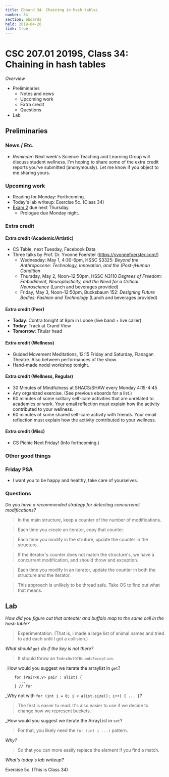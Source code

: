 ```yaml
---
title: Eboard 34  Chaining in hash tables
number: 34
section: eboards
held: 2019-04-26
link: true
---
```

CSC 207.01 2019S, Class 34:  Chaining in hash tables
====================================================

_Overview_

* Preliminaries
    * Notes and news
    * Upcoming work
    * Extra credit
    * Questions
* Lab

Preliminaries
-------------

### News / Etc.

* *Reminder*: Next week's Science Teaching and Learning Group will discuss 
  student wellness.  I'm hoping to share some of the extra credit
  reports you've submitted (anonymously).  Let me know if you object to
  me sharing yours.

### Upcoming work

* Reading for Monday: Forthcoming.
* Today's lab writeup: Exercise 5c. (Class 34)
* [Exam 2](../exams/exam02) due next Thursday.
    * Prologue due Monday night.

### Extra credit

#### Extra credit (Academic/Artistic)

* CS Table, next Tuesday, Facebook Data
* Three talks by Prof. Dr. Yvonne Foerster (<https://yvonnefoerster.com/>)
    * Wednesday: May 1, 4:30-6pm, HSSC S3325: _Beyond the Anthropocene: Technology, Innovation, and the (Post-)Human Condition_
    * Thursday, May 2, Noon-12:50pm, HSSC N3110 _Degrees of Freedom: Embodiment, Neuroplasticity, and the Need for a Critical Neuroscience_ (Lunch and beverages provided)
    * Friday, May 3, Noon-12:50pm, Bucksbaum 152: _Designing Future Bodies: Fashion and Technology_ (Lunch and beverages provided)

#### Extra credit (Peer)

* **Today**: Contra tonight at 8pm in Loose (live band + live caller)
* **Today**: Track at Grand View 
* **Tomorrow**: Titular head

#### Extra credit (Wellness)

* Guided Movement Meditations, 12:15 Friday and Saturday, 
  Flanagan Theatre.  Also between performances of the show.
* Hand-made nodel workshop tonight.

#### Extra credit (Wellness, Regular)

* 30 Minutes of Mindfulness at SHACS/SHAW every Monday 4:15-4:45
* Any organized exercise.  (See previous eboards for a list.)
* 60 minutes of some solitary self-care activities that are unrelated to 
  academics or work.  Your email reflection must explain how
  the activity contributed to your wellness.
* 60 minutes of some shared self-care activity with friends.  Your email 
  reflection must explain how the activity contributed to your wellness.

#### Extra credit (Misc)

* CS Picnic Next Friday!  (Info forthcoming.)

### Other good things

### Friday PSA

* I want you to be happy and healthy, take care of yourselves.

### Questions

_Do you have a recommended strategy for detecting concurrenct modifications?_

> In the main structure, keep a counter of the number of modifications.

> Each time you create an iterator, copy that counter.

> Each time you modify in the struture, update the counter in the structure.

> If the iterator's counter does not match the structure's, we have a
  concurrent modification, and should throw and exception.

> Each time you modify in an iterator, update the counter in both the
  structure and the iterator.

> This approach is unlikely to be thread safe.  Take OS to find out what
  that means.

Lab
---

_How did you figure out that anteater and buffalo map to the same cell in the hash table?_

> Experimentation.  (That is, I made a large list of animal names and tried to add each until I got a collision.)

_What should `get` do if the key is not there?_

> It should throw an `IndexOutOfBoundsException`.

_How would you suggest we iterate the arraylist in `get`?

        for (Pair<K,V> pair : alist) {
          ...
        } // for

_Why not with `for (int i = 0; i < alist.size(); i++) { ... }`?

> The first is easier to read.  It's also easier to use if we decide
  to change how we represent buckets.

_How would you suggest we iterate the ArrayList in `set`?

> For that, you likely need the `for (int i ...)` pattern.

_Why?_

> So that you can more easily replace the element if you find a match.

_What's today's lab writeup?_

Exercise 5c. (This is Class 34)
